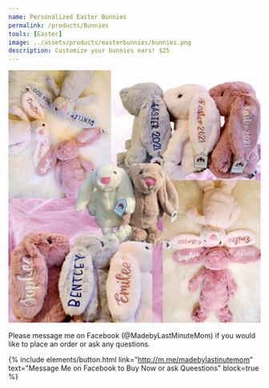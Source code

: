 ```yaml
---
name: Personalized Easter Bunnies
permalink: /products/Bunnies
tools: [Easter]
image: ../assets/products/easterbunnies/bunnies.png
description: Customize your bunnies ears! $25
---
```

![Product Shot](../assets/products/easterbunnies/bunnies.png "Personalized Easter Bunnies")

Please message me on Facebook (@MadebyLastMinuteMom) if you would like to place an order or ask any questions.

{% include elements/button.html link="http://m.me/madebylastinutemom" text="Message Me on Facebook to Buy Now or ask Queestions" block=true %}

